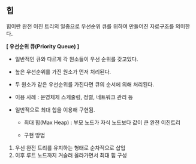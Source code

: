 ## 힙
힙이란 완전 이진 트리의 일종으로 우선순위 큐를 위하여 만들어진 자료구조를 의미한다.  

**[ 우선순위 큐(Priority Queue) ]**
  - 일반적인 큐와 다르게 각 원소들이 우선 순위를 갖고있다.
  - 높은 우선순위를 가진 원소가 먼저 처리된다.
   - 두 원소가 같은 우선순위를 가진다면 큐의 순서에 의해 처리된다. 
  - 이용 사례 : 운영체제 스케줄링, 정렬, 네트워크 관리 등 

- 일반적으로 최대 힙을 이용해 구현됨. 
   - 최대 힙(Max Heap) : 부모 노드가 자식 노드보다 값이 큰 완전 이진트리 

   - 구현 방법 
1. 우선 완전 트리를 유지하는 형태로 순차적으로 삽입
2. 이후 루트 노드까지 거슬러 올라가면서 최대 힙 구성
